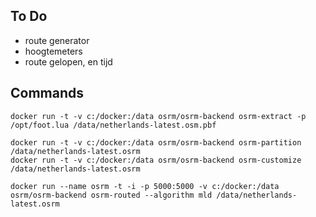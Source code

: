 ## To Do
- route generator
- hoogtemeters
- route gelopen, en tijd


## Commands
```
docker run -t -v c:/docker:/data osrm/osrm-backend osrm-extract -p /opt/foot.lua /data/netherlands-latest.osm.pbf

docker run -t -v c:/docker:/data osrm/osrm-backend osrm-partition /data/netherlands-latest.osrm
docker run -t -v c:/docker:/data osrm/osrm-backend osrm-customize /data/netherlands-latest.osrm

docker run --name osrm -t -i -p 5000:5000 -v c:/docker:/data osrm/osrm-backend osrm-routed --algorithm mld /data/netherlands-latest.osrm

```